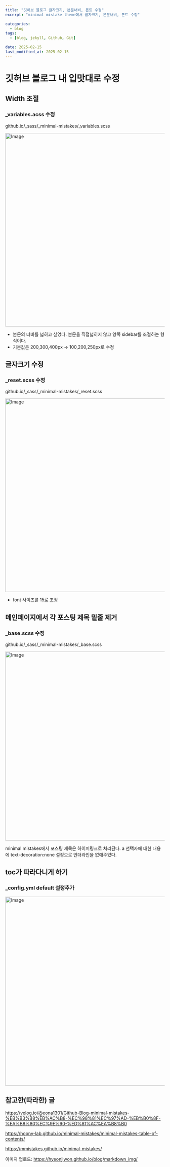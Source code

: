 ```yaml
---
title: "깃허브 블로그 글자크기, 본문너비, 폰트 수정"
excerpt: "minimal mistake theme에서 글자크기, 본문너비, 폰트 수정"

categories:
  - blog
tags:
  - [blog, jekyll, Github, Git]

date: 2025-02-15
last_modified_at: 2025-02-15
---
```


# 깃허브 블로그 내 입맛대로 수정

## Width 조절

### \_variables.acss 수정

github.io/\_sass/\_minimal-mistakes/\_variables.scss

<img width="610" alt="Image" src="https://github.com/user-attachments/assets/f67f94ac-dcfb-4927-92b5-c4db5bfdd6b6" />

- 본문의 너비를 넓히고 싶었다. 본문을 직접넓히지 않고 양쪽 sidebar를 조절하는 형식이다.
- 기본값은 200,300,400px -> 100,200,250px로 수정

## 글자크기 수정

### \_reset.scss 수정

github.io/\_sass/\_minimal-mistakes/\_reset.scss

<img width="610" alt="Image" src="https://github.com/user-attachments/assets/e7881e40-a0d6-4ecb-927b-b28b16750b12" />

- font 사이즈를 15로 조정

## 메인페이지에서 각 포스팅 제목 밑줄 제거

### \_base.scss 수정

github.io/\_sass/\_minimal-mistakes/\_base.scss

<img width="596" alt="Image" src="https://github.com/user-attachments/assets/83dba039-bc3b-44cf-90e4-719e05954667" />

minimal mistakes에서 포스팅 제목은 하이퍼링크로 처리된다.
a 선택자에 대한 내용에 text-decoration:none 설정으로 언더라인을 없애주었다.

## toc가 따라다니게 하기

### \_config.yml default 설정추가

<img width="596" alt="Image" src="https://github.com/user-attachments/assets/aaf4093d-73be-4f13-a14b-fd2bb47ba6bc" />

## 참고한(따라한) 글

<https://velog.io/@eona1301/Github-Blog-minimal-mistakes-%EB%B3%B8%EB%AC%B8-%EC%98%81%EC%97%AD-%EB%B0%8F-%EA%B8%80%EC%9E%90-%ED%81%AC%EA%B8%B0>

<https://hoony-lab.github.io/minimal-mistakes/minimal-mistakes-table-of-contents/>

<https://mmistakes.github.io/minimal-mistakes/>

이미지 업로드:
<https://hyeonjiwon.github.io/blog/markdown_img/>
